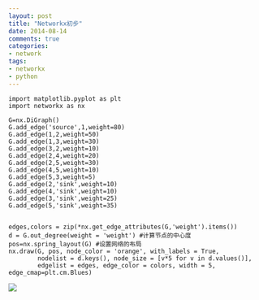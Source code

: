 ```yaml
---
layout: post
title: "Networkx初步"
date: 2014-08-14
comments: true
categories: 
- network
tags:
- networkx
- python
---
```


    import matplotlib.pyplot as plt
    import networkx as nx
    
    G=nx.DiGraph()
    G.add_edge('source',1,weight=80)
    G.add_edge(1,2,weight=50)
    G.add_edge(1,3,weight=30)
    G.add_edge(3,2,weight=10)
    G.add_edge(2,4,weight=20)
    G.add_edge(2,5,weight=30)
    G.add_edge(4,5,weight=10)
    G.add_edge(5,3,weight=5)
    G.add_edge(2,'sink',weight=10)
    G.add_edge(4,'sink',weight=10)
    G.add_edge(3,'sink',weight=25)
    G.add_edge(5,'sink',weight=35)
    
    
    edges,colors = zip(*nx.get_edge_attributes(G,'weight').items())
    d = G.out_degree(weight = 'weight') #计算节点的中心度
    pos=nx.spring_layout(G) #设置网络的布局
    nx.draw(G, pos, node_color = 'orange', with_labels = True,
            nodelist = d.keys(), node_size = [v*5 for v in d.values()], 
            edgelist = edges, edge_color = colors, width = 5, edge_cmap=plt.cm.Blues)

![](http://chengjun.qiniudn.com/demo.png)


 
